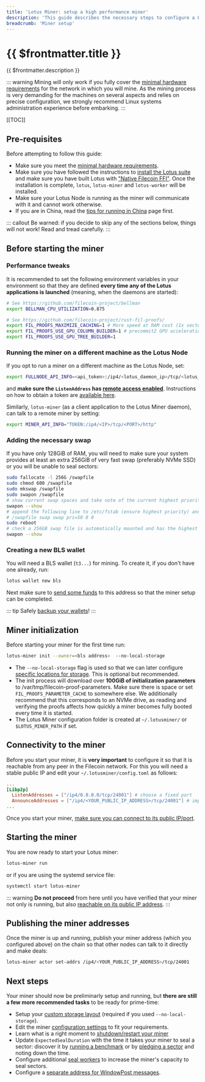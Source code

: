```yaml
---
title: 'Lotus Miner: setup a high performance miner'
description: 'This guide describes the necessary steps to configure a Lotus miner for production.'
breadcrumb: 'Miner setup'
---
```


# {{ $frontmatter.title }}

{{ $frontmatter.description }}

::: warning
Mining will only work if you fully cover the [minimal hardware requirements](../hardware-requirements.md) for the network in which you will mine. As the mining process is very demanding for the machines on several aspects and relies on precise configuration, we strongly recommend Linux systems administration experience before embarking.
:::

[[TOC]]

## Pre-requisites

Before attempting to follow this guide:

- Make sure you meet the [minimal hardware requirements](../hardware-requirements.md).
- Make sure you have followed the instructions to [install the Lotus suite](../../get-started/lotus/installation.md) and make sure you have built Lotus with ["Native Filecoin FFI"](../../get-started/lotus/installation.md#native-filecoin-ffi). Once the installation is complete, `lotus`, `lotus-miner` and `lotus-worker` will be installed.
- Make sure your Lotus Node is running as the miner will communicate with it and cannot work otherwise.
- If you are in China, read the [tips for running in China](tips-running-in-china.md) page first.

::: callout
Be warned: if you decide to skip any of the sections below, things will not work! Read and tread carefully.
:::

## Before starting the miner

### Performance tweaks

It is recommended to set the following environment variables in your environment so that they are defined **every time any of the Lotus applications is launched** (meaning, when the daemons are started):

```sh
# See https://github.com/filecoin-project/bellman
export BELLMAN_CPU_UTILIZATION=0.875

# See https://github.com/filecoin-project/rust-fil-proofs/
export FIL_PROOFS_MAXIMIZE_CACHING=1 # More speed at RAM cost (1x sector-size of RAM - 32 GB).
export FIL_PROOFS_USE_GPU_COLUMN_BUILDER=1 # precommit2 GPU acceleration
export FIL_PROOFS_USE_GPU_TREE_BUILDER=1
```

### Running the miner on a different machine as the Lotus Node

If you opt to run a miner on a different machine as the Lotus Node, set:

```sh
export FULLNODE_API_INFO=<api_token>:/ip4/<lotus_daemon_ip>/tcp/<lotus_daemon_port>/http
```

and **make sure the `ListenAddress` has [remote access enabled](../../build/lotus/enable-remote-api-access.md)**. Instructions on how to obtain a token are [available here](../../build/lotus/api-token-generation.md).

Similarly, `lotus-miner` (as a client application to the Lotus Miner daemon), can talk to a remote miner by setting:

```sh
export MINER_API_INFO="TOKEN:/ip4/<IP>/tcp/<PORT>/http"
```

### Adding the necessary swap

If you have only 128GiB of RAM, you will need to make sure your system provides at least an extra 256GiB of very fast swap (preferably NVMe SSD) or you will be unable to seal sectors:

```sh
sudo fallocate -l 256G /swapfile
sudo chmod 600 /swapfile
sudo mkswap /swapfile
sudo swapon /swapfile
# show current swap spaces and take note of the current highest priority
swapon --show
# append the following line to /etc/fstab (ensure highest priority) and then reboot
# /swapfile swap swap pri=50 0 0
sudo reboot
# check a 256GB swap file is automatically mounted and has the highest priority
swapon --show
```

### Creating a new BLS wallet

You will need a BLS wallet (`t3...`) for mining. To create it, if you don't have one already, run:

```sh
lotus wallet new bls
```

Next make sure to [send some funds](../../get-started/lotus/send-and-receive-fil.md) to this address so that the miner setup can be completed.

::: tip
Safely [backup your wallets](../../get-started/lotus/send-and-receive-fil.md#exporting-and-importing-a-wallet)!
:::

## Miner initialization

Before starting your miner for the first time run:

```sh
lotus-miner init --owner=<bls address>  --no-local-storage
```

- The `--no-local-storage` flag is used so that we can later configure [specific locations for storage](custom-storage-layout.md). This is optional but recommended.
- The init process will download over **100GiB of initialization parameters** to /var/tmp/filecoin-proof-parameters. Make sure there is space or set `FIL_PROOFS_PARAMETER_CACHE` to somewhere else. We additionally recommend that this corresponds to an NVMe drive, as reading and verifying the proofs affects how quickly a miner becomes fully booted every time it is started.
- The Lotus Miner configuration folder is created at `~/.lotusminer/` or `$LOTUS_MINER_PATH` if set.

## Connectivity to the miner

Before you start your miner, it is **very important** to configure it so that it is reachable from any peer in the Filecoin network. For this you will need a stable public IP and edit your `~/.lotusminer/config.toml` as follows:

```toml
...
[Libp2p]
  ListenAddresses = ["/ip4/0.0.0.0/tcp/24001"] # choose a fixed port
  AnnounceAddresses = ["/ip4/<YOUR_PUBLIC_IP_ADDRESS>/tcp/24001"] # important!
...
```

Once you start your miner, [make sure you can connect to its public IP/port](connectivity.md).

## Starting the miner

You are now ready to start your Lotus miner:

```sh
lotus-miner run
```

or if you are using the systemd service file:

```sh
systemctl start lotus-miner
```

::: warning
**Do not proceed** from here until you have verified that your miner not only is running, but also [reachable on its public IP address](connectivity.md).
:::

## Publishing the miner addresses

Once the miner is up and running, publish your miner address (which you configured above) on the chain so that other nodes can talk to it directly and make deals:

```sh
lotus-miner actor set-addrs /ip4/<YOUR_PUBLIC_IP_ADDRESS>/tcp/24001
```

## Next steps

Your miner should now be preliminarly setup and running, but **there are still a few more recommended tasks** to be ready for prime-time:

- Setup your [custom storage layout](custom-storage-layout.md) (required if you used `--no-local-storage`).
- Edit the miner [configuration settings](miner-configuration.md) to fit your requirements.
- Learn what is a right moment to [shutdown/restart your miner](miner-lifecycle.md)
- Update `ExpectedSealDuration` with the time it takes your miner to seal a sector: discover it by [running a benchmark](benchmarks.md) or by [pledging a sector](sector-pledging.md) and noting down the time.
- Configure additional [seal workers](seal-workers.md) to increase the miner's capacity to seal sectors.
- Configure a [separate address for WindowPost messages](separate-address-window-post.md).
